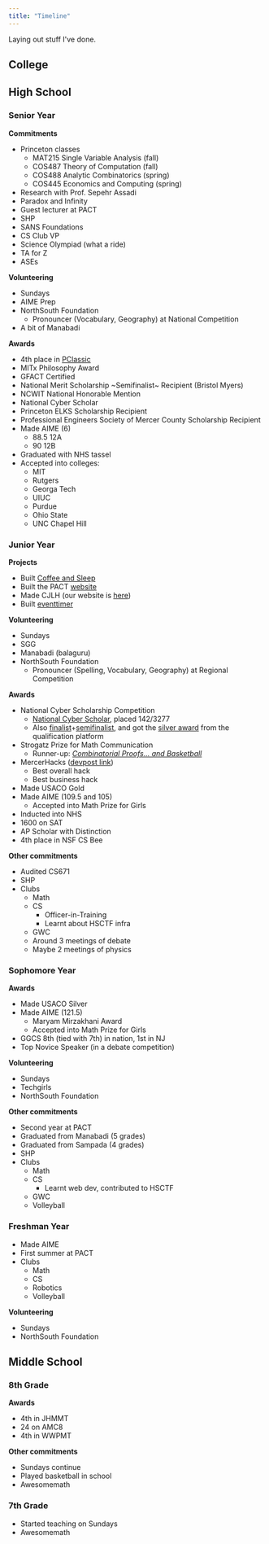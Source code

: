 ```yaml
---
title: "Timeline"
---
```


Laying out stuff I've done.

## College

## High School

### Senior Year

**Commitments**
- Princeton classes
    - MAT215 Single Variable Analysis (fall)
    - COS487 Theory of Computation (fall)
    - COS488 Analytic Combinatorics (spring)
    - COS445 Economics and Computing (spring)
- Research with Prof. Sepehr Assadi
- Paradox and Infinity
- Guest lecturer at PACT
- SHP
- SANS Foundations
- CS Club VP
- Science Olympiad (what a ride)
- TA for Z
- ASEs

**Volunteering**
- Sundays
- AIME Prep
- NorthSouth Foundation
    - Pronouncer (Vocabulary, Geography) at National Competition
- A bit of Manabadi

**Awards**
- 4th place in [PClassic](https://pclassic.org)
- MITx Philosophy Award
- GFACT Certified
- National Merit Scholarship ~Semifinalist~ Recipient (Bristol Myers)
- NCWIT National Honorable Mention
- National Cyber Scholar
- Princeton ELKS Scholarship Recipient
- Professional Engineers Society of Mercer County Scholarship Recipient
- Made AIME (6)
    - 88.5 12A
    - 90 12B
- Graduated with NHS tassel
- Accepted into colleges:
    - MIT
    - Rutgers
    - Georga Tech
    - UIUC
    - Purdue
    - Ohio State
    - UNC Chapel Hill

### Junior Year

**Projects**
- Built [Coffee and Sleep](https://coffee-and-sleep.herokuapp.com)
- Built the PACT [website](https://algorithmicthinking.org)
- Made CJLH (our website is [here](https://coffee-and-sleep.herokuapp.com/cjlh/))
- Built [eventtimer](https://eventtimer.gatsbyjs.io/app)

**Volunteering**
- Sundays
- SGG
- Manabadi (balaguru)
- NorthSouth Foundation
    - Pronouncer (Spelling, Vocabulary, Geography) at Regional Competition

**Awards**
- National Cyber Scholarship Competition
    - [National Cyber Scholar](https://api.badgr.io/public/assertions/ZKQuu7P8QuKhtKQhyiJXug?identity__email=shreya.mogulothu%40gmail.com), placed 142/3277
    - Also [finalist](https://api.badgr.io/public/assertions/xyecElBDQ5GjIam79c6MrA?identity__email=shreya.mogulothu%40gmail.com)+[semifinalist](https://api.badgr.io/public/assertions/STIrrK2OSxyldhPtV0SR-A?identity__email=shreya.mogulothu%40gmail.com), and got the [silver award](https://api.badgr.io/public/assertions/YO-wgc2pRmyMrmr_JLxMzw?identity__email=shreya.mogulothu%40gmail.com) from the qualification platform
- Strogatz Prize for Math Communication
    - Runner-up: *[Combinatorial Proofs... and Basketball](https://www.youtube.com/watch?v=KVpfwh28qYw)*
- MercerHacks ([devpost link](https://devpost.com/software/college-search))
    - Best overall hack
    - Best business hack
- Made USACO Gold
- Made AIME (109.5 and 105)
    - Accepted into Math Prize for Girls
- Inducted into NHS
- 1600 on SAT
- AP Scholar with Distinction
- 4th place in NSF CS Bee

**Other commitments**
- Audited CS671
- SHP
- Clubs
    - Math
    - CS
        - Officer-in-Training
        - Learnt about HSCTF infra
    - GWC
    - Around 3 meetings of debate
    - Maybe 2 meetings of physics

### Sophomore Year
**Awards**
- Made USACO Silver
- Made AIME (121.5)
    - Maryam Mirzakhani Award
    - Accepted into Math Prize for Girls
- GGCS 8th (tied with 7th) in nation, 1st in NJ
- Top Novice Speaker (in a debate competition)

**Volunteering**
- Sundays
- Techgirls
- NorthSouth Foundation

**Other commitments**
- Second year at PACT
- Graduated from Manabadi (5 grades)
- Graduated from Sampada (4 grades)
- SHP
- Clubs
    - Math
    - CS
        - Learnt web dev, contributed to HSCTF
    - GWC
    - Volleyball

### Freshman Year
- Made AIME
- First summer at PACT
- Clubs
    - Math
    - CS
    - Robotics
    - Volleyball

**Volunteering**
- Sundays
- NorthSouth Foundation

## Middle School

### 8th Grade

**Awards**
- 4th in JHMMT
- 24 on AMC8
- 4th in WWPMT

**Other commitments**
- Sundays continue
- Played basketball in school
- Awesomemath

### 7th Grade
- Started teaching on Sundays
- Awesomemath